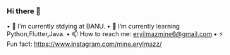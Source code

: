 ### Hi there 👋

• 🔭 I’m currently stdying at BANU.
• 🌱 I’m currently learning Python,Flutter,Java.
• 📫 How to reach me: eryilmazmine6@gmail.com
• ⚡ Fun fact: https://www.instagram.com/mine.erylmazz/

